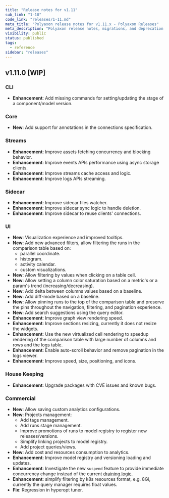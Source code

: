 ```yaml
---
title: "Release notes for v1.11"
sub_link: "1-10"
code_link: "releases/1-11.md"
meta_title: "Polyaxon release notes for v1.11.x - Polyaxon Releases"
meta_description: "Polyaxon release notes, migrations, and deprecation notes for v1.11.x."
visibility: public
status: published
tags:
  - reference
sidebar: "releases"
---
```


## v1.11.0 [WIP]

### CLI

 * **Enhancement**: Add missing commands for setting/updating the stage of a component/model version.

### Core

 * **New**: Add support for annotations in the connections specification.

### Streams

 * **Enhancement**: Improve assets fetching concurrency and blocking behavior.
 * **Enhancement**: Improve events APIs performance using async storage clients.
 * **Enhancement**: Improve streams cache access and logic.
 * **Enhancement**: Improve logs APIs streaming.

### Sidecar

 * **Enhancement**: Improve sidecar files watcher.
 * **Enhancement**: Improve sidecar sync logic to handle deletion.
 * **Enhancement**: Improve sidecar to reuse clients' connections. 

### UI

 * **New**: Visualization experience and improved tooltips.
 * **New**: Add new advanced filters, allow filtering the runs in the comparison table based on:
   * parallel coordinate.
   * histogram.
   * activity calendar.
   * custom visualizations.
 * **New**: Allow filtering by values when clicking on a table cell.
 * **New**: Allow setting a column color saturation based on a metric's or a param's trend (increasing/decreasing).
 * **New**: Add delta between columns values based on a baseline.
 * **New**: Add diff-mode based on a baseline.
 * **New**: Allow pinning runs to the top of the comparison table and preserve the pins throughout the navigation, filtering, and pagination experience.
 * **New**: Add search suggestions using the query editor.
 * **Enhancement**: Improve graph view rendering speed.
 * **Enhancement**: Improve sections resizing, currently it does not resize the widgets.
 * **Enhancement**: Use the new virtualized cell rendering to speedup rendering of the comparison table with large number of columns and rows and the logs table.
 * **Enhancement**: Enable auto-scroll behavior and remove pagination in the logs viewer.
 * **Enhancement**: Improve speed, size, positioning, and icons.

### House Keeping

 * **Enhancement**: Upgrade packages with CVE issues and known bugs.

### Commercial

 * **New**: Allow saving custom analytics configurations.
 * **New**: Projects management:
   * Add tags management.
   * Add runs stage management.
   * Improve promotions of runs to model registry to register new releases/versions.
   * Simplify linking projects to model registry.
   * Add project queries/views.
 * **New**: Add cost and resources consumption to analytics.
 * **Enhancement**: Improve model registry and versioning loading and updates.
 * **Enhancement**: Investigate the new `suspend` feature to provide immediate concurrency change instead of the current [draining logic](/faq/How-does-changing-concurrency-work/).
 * **Enhancement**: simplify filtering by k8s resources format, e.g. 8Gi, currently the query manager requires float values.
 * **Fix**: Regression in hyperopt tuner.
